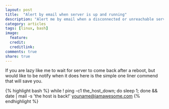```yaml
---
layout: post
title:  "Alert by email when server is up and running"
description: "Alert me by email when a disconnected or unreachable server comes back online"
category: articles
tags: [linux, bash]
image:
  feature:
  credit:
  creditlink:
comments: true
share: true
---
```


If you are lazy like me to wait for server to come back after a reboot, but would like to be notify when it does here is the simple one liner commend that will save you.

{% highlight bash %}
while ! ping -c1 the_host_down; do sleep 1; done && date | mail -s 'the host is back!' youname@iamawesome.com
{% endhighlight %}
